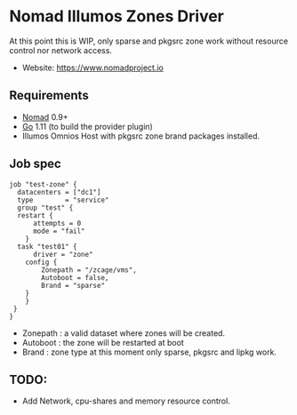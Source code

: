 Nomad Illumos Zones Driver
===========================

At this point this is WIP, only sparse and pkgsrc zone work without resource control nor network access.

- Website: https://www.nomadproject.io

Requirements
------------

- [Nomad](https://www.nomadproject.io/downloads.html) 0.9+
- [Go](https://golang.org/doc/install) 1.11 (to build the provider plugin)
- Illumos Omnios Host with pkgsrc zone brand packages installed.

Job spec
---------
```
job "test-zone" {
  datacenters = ["dc1"]
  type        = "service"
  group "test" {
  restart {
  	  attempts = 0
	  mode = "fail"
	}
  task "test01" {
      driver = "zone"
	config {
		Zonepath = "/zcage/vms",
		Autoboot = false,
		Brand = "sparse"
	}
    }
 }
}
```
* Zonepath : a valid dataset where zones will be created.
* Autoboot : the zone will be restarted at boot
* Brand :  zone type at this moment only  sparse, pkgsrc and lipkg work.

 TODO:
-------

* Add Network, cpu-shares and memory resource control.
